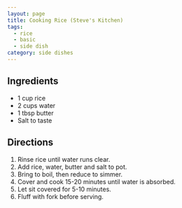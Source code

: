 ```yaml
---
layout: page
title: Cooking Rice (Steve's Kitchen)
tags:
  - rice
  - basic
  - side dish
category: side dishes
---
```


## Ingredients
* 1 cup rice
* 2 cups water
* 1 tbsp butter
* Salt to taste

## Directions
1. Rinse rice until water runs clear.
2. Add rice, water, butter and salt to pot.
3. Bring to boil, then reduce to simmer.
4. Cover and cook 15-20 minutes until water is absorbed.
5. Let sit covered for 5-10 minutes.
6. Fluff with fork before serving.
